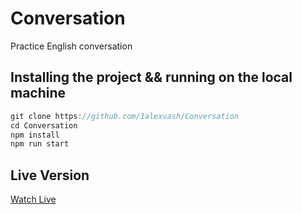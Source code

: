 # Conversation

Practice English conversation

## Installing the project && running on the local machine

```js
git clone https://github.com/1alexvash/Conversation
cd Conversation
npm install
npm run start

```

## Live Version

[Watch Live](https://1alexvash.github.io/Conversation/)
